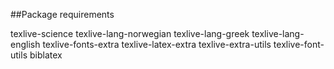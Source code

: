 ##Package requirements

texlive-science texlive-lang-norwegian texlive-lang-greek texlive-lang-english texlive-fonts-extra texlive-latex-extra texlive-extra-utils texlive-font-utils biblatex
